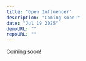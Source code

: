```yaml
---
title: "Open Influencer"
description: "Coming soon!"
date: "Jul 19 2025"
demoURL: ""
repoURL: ""
---
```


Coming soon!